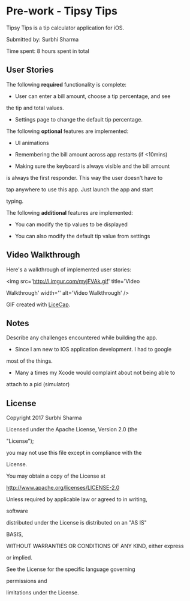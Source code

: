 # Pre-work - Tipsy Tips

Tipsy Tips is a tip calculator application for iOS.

Submitted by: Surbhi Sharma

Time spent: 8 hours spent in total

## User Stories

The following **required** functionality is complete:

* User can enter a bill amount, choose a tip percentage, and see

the tip and total values.

* Settings page to change the default tip percentage.

The following **optional** features are implemented:

* UI animations

* Remembering the bill amount across app restarts (if <10mins)

* Making sure the keyboard is always visible and the bill amount

is always the first responder. This way the user doesn't have to

tap anywhere to use this app. Just launch the app and start

typing.

The following **additional** features are implemented:

- You can modify the tip values to be displayed

- You can also modify the default tip value from settings

## Video Walkthrough

Here's a walkthrough of implemented user stories:

<img src='http://i.imgur.com/myjFVAk.gif' title='Video

Walkthrough' width='' alt='Video Walkthrough' />

GIF created with [LiceCap](http://www.cockos.com/licecap/).

## Notes

Describe any challenges encountered while building the app.

- Since I am new to IOS application development. I had to google

most of the things.

- Many a times my Xcode would complaint about not being able to

attach to a pid (simulator)

## License

Copyright 2017 Surbhi Sharma

Licensed under the Apache License, Version 2.0 (the

"License");

you may not use this file except in compliance with the

License.

You may obtain a copy of the License at

http://www.apache.org/licenses/LICENSE-2.0

Unless required by applicable law or agreed to in writing,

software

distributed under the License is distributed on an "AS IS"

BASIS,

WITHOUT WARRANTIES OR CONDITIONS OF ANY KIND, either express

or implied.

See the License for the specific language governing

permissions and

limitations under the License.